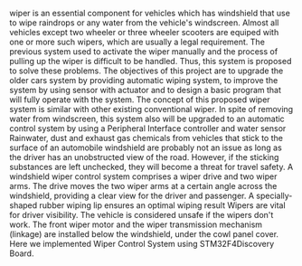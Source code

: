 wiper is an essential component for vehicles which has windshield that use to wipe raindrops or any water from the vehicle's windscreen. 
Almost all vehicles except two wheeler or three wheeler scooters are equiped with one or more such wipers, which are usually a legal requirement.
The previous system used to activate the wiper manually and the process of pulling up the wiper is difficult to be handled.
Thus, this system is proposed to solve these problems. The objectives of this project are to upgrade the older cars system by providing automatic
wiping system, to improve the system by using sensor with actuator and to design a basic program that will fully operate with
the system. The concept of this proposed wiper system is similar with other existing conventional wiper. In spite of removing
water from windscreen, this system also will be upgraded to an automatic control system by using a Peripheral Interface controller and water sensor
Rainwater, dust and exhaust gas chemicals from vehicles that stick to the surface of an automobile windshield are probably not an issue as long as the driver has an unobstructed view of the road. However, if the sticking substances are left unchecked, they will become a threat for travel safety.
A windshield wiper control system comprises a wiper drive and two wiper arms. The drive moves the two wiper arms at a certain angle across the windshield, providing a clear view for the driver and passenger. A specially-shaped rubber wiping lip ensures an optimal wiping result
Wipers are vital for driver visibility. The vehicle is considered unsafe if the wipers don't work. The front wiper motor and the wiper transmission mechanism (linkage) are installed below the windshield, under the cowl panel cover.
Here we implemented Wiper Control System using STM32F4Discovery Board.
